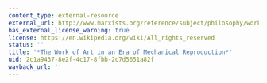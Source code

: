 ```yaml
---
content_type: external-resource
external_url: http://www.marxists.org/reference/subject/philosophy/works/ge/benjamin.htm
has_external_license_warning: true
license: https://en.wikipedia.org/wiki/All_rights_reserved
status: ''
title: '*The Work of Art in an Era of Mechanical Reproduction*'
uid: 2c1a9437-8e2f-4c17-8fbb-2c7d5651a82f
wayback_url: ''
---
```

